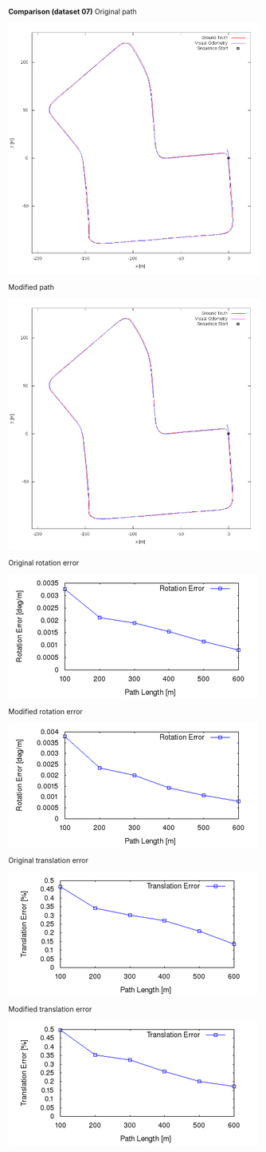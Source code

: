 
**Comparison (dataset 07)**
Original path 

![Original error](https://github.com/anthonypan08/568_final_project/blob/master/modified_jeremy/07/original/plot_path/07.png)


Modified path  

![Modified error](https://github.com/anthonypan08/568_final_project/blob/master/modified_jeremy/07/jeremy/plot_path/07.png)


Original rotation error 

![Original error](https://github.com/anthonypan08/568_final_project/blob/master/modified_jeremy/07/original/plot_error/avg_rl.png)


Modified rotation error 

![Modified error](https://github.com/anthonypan08/568_final_project/blob/master/modified_jeremy/07/jeremy/plot_error/avg_rl.png)

Original translation error 

![Original error](https://github.com/anthonypan08/568_final_project/blob/master/modified_jeremy/07/original/plot_error/avg_tl.png)


Modified translation error 

![Modified error](https://github.com/anthonypan08/568_final_project/blob/master/modified_jeremy/07/jeremy/plot_error/avg_tl.png)
